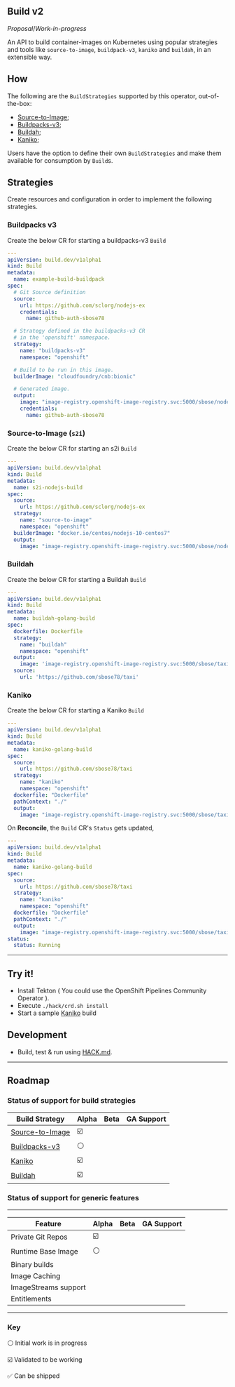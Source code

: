 ## Build v2

*Proposal*/*Work-in-progress*

An API to build container-images on Kubernetes using popular strategies and tools like
`source-to-image`, `buildpack-v3`, `kaniko` and `buildah`, in an extensible way.

## How

The following are the `BuildStrategies` supported by this operator, out-of-the-box:

* [Source-to-Image](samples/buildstrategy/source-to-image/README.md);
* [Buildpacks-v3](samples/buildstrategy/buildpacks-v3/README.md);
* [Buildah](samples/buildstrategy/buildah/buildstrategy_buildah_cr.yaml);
* [Kaniko](samples/buildstrategy/kaniko/buildstrategy_kaniko_cr.yaml);

Users have the option to define their own `BuildStrategies` and make them available for consumption
by `Build`s.

## Strategies

Create resources and configuration in order to implement the following strategies.

### Buildpacks v3

Create the below CR for starting a buildpacks-v3 `Build`

```yml
---
apiVersion: build.dev/v1alpha1
kind: Build
metadata:
  name: example-build-buildpack
spec:
  # Git Source definition
  source:
    url: https://github.com/sclorg/nodejs-ex
    credentials:
      name: github-auth-sbose78

  # Strategy defined in the buildpacks-v3 CR 
  # in the 'openshift' namespace.
  strategy: 
    name: "buildpacks-v3"
    namespace: "openshift"

  # Build to be run in this image.
  builderImage: "cloudfoundry/cnb:bionic"

  # Generated image.
  output:
    image: "image-registry.openshift-image-registry.svc:5000/sbose/nodejs-ex"
    credentials:
      name: github-auth-sbose78
```

### Source-to-Image (`s2i`)

Create the below CR for starting an s2i `Build`

```yml
---
apiVersion: build.dev/v1alpha1
kind: Build
metadata:
  name: s2i-nodejs-build
spec:
  source:
    url: https://github.com/sclorg/nodejs-ex
  strategy:
    name: "source-to-image"
    namespace: "openshift"
  builderImage: "docker.io/centos/nodejs-10-centos7"
  output:
    image: "image-registry.openshift-image-registry.svc:5000/sbose/nodejs-ex"
```

### Buildah

Create the below CR for starting a Buildah `Build`

```yml
---
apiVersion: build.dev/v1alpha1
kind: Build
metadata:
  name: buildah-golang-build
spec:
  dockerfile: Dockerfile
  strategy:
    name: "buildah"
    namespace: "openshift"
  output:
    image: 'image-registry.openshift-image-registry.svc:5000/sbose/taxi-app'
  source:
    url: 'https://github.com/sbose78/taxi'
```

### Kaniko

Create the below CR for starting a Kaniko `Build`

```yml
---
apiVersion: build.dev/v1alpha1
kind: Build
metadata:
  name: kaniko-golang-build
spec:
  source:
    url: https://github.com/sbose78/taxi
  strategy: 
    name: "kaniko"
    namespace: "openshift"
  dockerfile: "Dockerfile" 
  pathContext: "./"
  output:
    image: "image-registry.openshift-image-registry.svc:5000/sbose/taxi-app"
```

On **Reconcile**, the `Build` CR's `Status` gets updated,

```yml
---
apiVersion: build.dev/v1alpha1
kind: Build
metadata:
  name: kaniko-golang-build
spec:
  source:
    url: https://github.com/sbose78/taxi
  strategy: 
    name: "kaniko"
    namespace: "openshift"
  dockerfile: "Dockerfile" 
  pathContext: "./"
  output:
    image: "image-registry.openshift-image-registry.svc:5000/sbose/taxi-app"
status:
  status: Running
```

----


## Try it!

- Install Tekton ( You could use the OpenShift Pipelines Community Operator ).
- Execute `./hack/crd.sh install`
- Start a sample [Kaniko](samples/build/build_kaniko_cr.yaml) build

## Development

*  Build, test & run using [HACK.md](HACK.md).

----


## Roadmap


### Status of support for build strategies

| Build Strategy  | Alpha | Beta | GA Support
| ------------- | ------------- | ------------- | ------------- |
| [Source-to-Image](samples/buildstrategy/buildstrategy_source-to-image_cr.yaml)  | ☑️ | 
| [Buildpacks-v3](samples/buildstrategy/buildstrategy_buildpacksv3-cr.yaml)  | ⚪️ |
| [Kaniko](samples/buildstrategy/buildstrategy_kaniko_cr.yaml)  | ☑️ |
| [Buildah](samples/buildstrategy/buildstrategy_buildah_cr.yaml)  | ☑️  |


### Status of support for generic features

------

| Feature  | Alpha | Beta | GA Support
| ------------- | ------------- | ------------- | ------------- |
| Private Git Repos  | ☑️ |  |
| Runtime Base Image  | ⚪️ |  |
| Binary builds  |  | |
| Image Caching  |  |  |
| ImageStreams support  |  | |
| Entitlements  |  | |


------

### Key

⚪️  Initial work is in progress

☑️ Validated to be working

✅ Can be shipped


